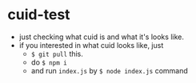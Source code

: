 # cuid-test

- just checking what cuid is and what it's looks like.
- if you interested in what cuid looks like, just
  - `$ git pull` this.
  - do `$ npm i`
  - and run `index.js` by `$ node index.js` command
